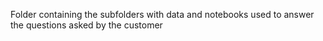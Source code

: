 Folder containing the subfolders with data and notebooks used to answer the questions asked by the customer

